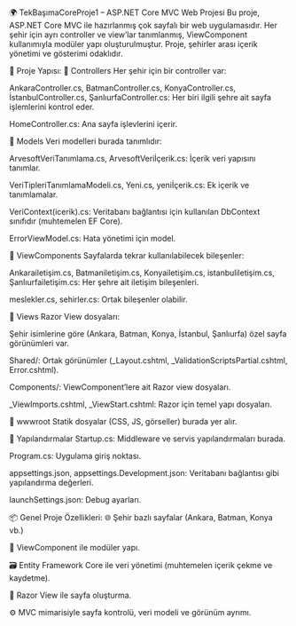 🌍 TekBaşımaCoreProje1 – ASP.NET Core MVC Web Projesi
Bu proje, ASP.NET Core MVC ile hazırlanmış çok sayfalı bir web uygulamasıdır. Her şehir için ayrı controller ve view’lar tanımlanmış, ViewComponent kullanımıyla modüler yapı oluşturulmuştur. Proje, şehirler arası içerik yönetimi ve gösterimi odaklıdır.

🧱 Proje Yapısı:
📂 Controllers
Her şehir için bir controller var:

AnkaraController.cs, BatmanController.cs, KonyaController.cs, İstanbulController.cs, ŞanlıurfaController.cs: Her biri ilgili şehre ait sayfa işlemlerini kontrol eder.

HomeController.cs: Ana sayfa işlevlerini içerir.

📂 Models
Veri modelleri burada tanımlıdır:

ArvesoftVeriTanımlama.cs, ArvesoftVeriİçerik.cs: İçerik veri yapısını tanımlar.

VeriTipleriTanımlamaModeli.cs, Yeni.cs, yeniİçerik.cs: Ek içerik ve tanımlamalar.

VeriContext(icerik).cs: Veritabanı bağlantısı için kullanılan DbContext sınıfıdır (muhtemelen EF Core).

ErrorViewModel.cs: Hata yönetimi için model.

📂 ViewComponents
Sayfalarda tekrar kullanılabilecek bileşenler:

Ankarailetişim.cs, Batmaniletişim.cs, Konyailetişim.cs, istanbuliletişim.cs, Şanlıurfailetişim.cs: Her şehre ait iletişim bileşenleri.

meslekler.cs, sehirler.cs: Ortak bileşenler olabilir.

📂 Views
Razor View dosyaları:

Şehir isimlerine göre (Ankara, Batman, Konya, İstanbul, Şanlıurfa) özel sayfa görünümleri var.

Shared/: Ortak görünümler (_Layout.cshtml, _ValidationScriptsPartial.cshtml, Error.cshtml).

Components/: ViewComponent’lere ait Razor view dosyaları.

_ViewImports.cshtml, _ViewStart.cshtml: Razor için temel yapı dosyaları.

📂 wwwroot
Statik dosyalar (CSS, JS, görseller) burada yer alır.

🧠 Yapılandırmalar
Startup.cs: Middleware ve servis yapılandırmaları burada.

Program.cs: Uygulama giriş noktası.

appsettings.json, appsettings.Development.json: Veritabanı bağlantısı gibi yapılandırma değerleri.

launchSettings.json: Debug ayarları.

📦 Genel Proje Özellikleri:
🌐 Şehir bazlı sayfalar (Ankara, Batman, Konya vb.)

🧩 ViewComponent ile modüler yapı.

🗃️ Entity Framework Core ile veri yönetimi (muhtemelen içerik çekme ve kaydetme).

📄 Razor View ile sayfa oluşturma.

⚙️ MVC mimarisiyle sayfa kontrolü, veri modeli ve görünüm ayrımı.
